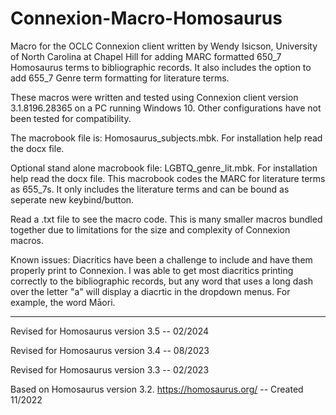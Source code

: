 # Connexion-Macro-Homosaurus

Macro for the OCLC Connexion client written by Wendy Isicson, University of North Carolina at Chapel Hill for adding MARC formatted 650_7 Homosaurus terms to bibliographic records.  It also includes the option to add 655_7 Genre term formatting for literature terms.

These macros were written and tested using Connexion client version 3.1.8196.28365 on a PC running Windows 10.  Other configurations have not been tested for compatibility. 

The macrobook file is: Homosaurus_subjects.mbk. For installation help read the docx file.

Optional stand alone macrobook file: LGBTQ_genre_lit.mbk. For installation help read the docx file. This macrobook codes the MARC for literature terms as 655_7s.  It only includes the literature terms and can be bound as seperate new keybind/button.

Read a .txt file to see the macro code.  This is many smaller macros bundled together due to limitations for the size and complexity of Connexion macros.


Known issues:  Diacritics have been a challenge to include and have them properly print to Connexion.  I was able to get most diacritics printing correctly to the bibliographic records, but any word that uses a long dash over the letter "a" will display a diacrtic in the dropdown menus.  For example, the word Māori.

-----------------------------------------------------
Revised for Homosaurus version 3.5 -- 02/2024

Revised for Homosaurus version 3.4 -- 08/2023

Revised for Homosaurus version 3.3 -- 02/2023

Based on Homosaurus version 3.2. https://homosaurus.org/ -- Created 11/2022


